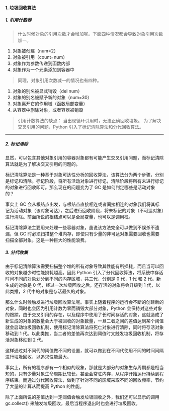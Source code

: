 #### 1. 垃圾回收算法
##### 1. 引用计数器

> 什么时候对象的引用次数才会增加呢。下面四种情况都会导致对象引用次数加一。

1. 对象被创建（num=2）
2. 对象被引用（count=num）
3. 对象作为参数传递到函数内部
4. 对象作为一个元素添加到容器中


> 同理，对象引用次数减一的情况也有四种。

1. 对象的别名被显式销毁（del num）
2. 对象的别名被赋予新的对象（num=30）
3. 对象离开它的作用域（函数局部变量）
4. 从容器中删除对象，或者容器被销毁

> 引用计数算法的缺点： 当出现循环引用时，无法正确回收垃圾。
> 为了解决交叉引用的问题，Python 引入了标记清除算法和分代回收算法。

----


##### 2. 标记清除

显然，可以包含其他对象引用的容器对象都有可能产生交叉引用问题，而标记清除算法就是为了解决交叉引用的问题的。

标记清除算法是一种基于对象可达性分析的回收算法，该算法分为两个步骤，分别是标记和清除。标记阶段，将所有活动对象进行标记，清除阶段将所有未进行标记的对象进行回收即可。那么现在的问题变为了 GC 是如何判定哪些是活动对象的？

事实上 GC 会从根结点出发，与根结点直接相连或者间接相连的对象我们将其标记为活动对象（该对象可达），之后进行回收阶段，将未标记的对象（不可达对象）进行清除。前面所说的根结点可以是全局变量，也可以是调用栈。

标记清除算法主要用来处理一些容器对象，虽说该方法完全可以做到不误杀不遗漏，但 GC 时必须扫描整个堆内存，即使只有少量的非可达对象需要回收也需要扫描全部对象。这是一种巨大的性能浪费。

##### 3. 分代收集
 由于标记清除算法需要扫描整个堆的所有对象导致其性能有所损耗，而且当可以回收的对象越少时性能损耗越高。因此 Python 引入了分代回收算法，将系统中存活时间不同的对象划分到不同的内存区域，共三代，分别是 0 代，1 代 和 2 代。新生成的对象是 0 代，经过一次垃圾回收之后，还存活的对象将会升级到 1 代，以此类推，2 代中的对象是存活最久的对象。

那么什么时候触发进行垃圾回收算法呢。事实上随着程序的运行会不断的创建新的对象，同时也会因为引用计数为零而销毁大部分对象，Python 会保持对这些对象的跟踪，由于交叉引用的存在，以及程序中使用了长时间存活的对象，这就造成了新生成的对象的数量会大于被回收的对象数量，一旦二者之间的差值达到某个阈值就会启动垃圾回收机制，使用标记清除算法将死亡对象进行清除，同时将存活对象移动到 1 代。以此类推，当二者的差值再次达到阈值时又触发垃圾回收机制，将存活对象移动到 2 代。

这样通过对不同代的阈值做不同的设置，就可以做到在不同代使用不同的时间间隔进行垃圾回收，以追求性能最大。

事实上，所有的程序都有一个相似的现象，那就是大部分的对象生存周期都是相当短的，只有少量对象生命周期比较长，甚至会常驻内存，从程序开始运行持续到程序结束。而通过分代回收算法，做到了针对不同的区域采取不同的回收频率，节约了大量的计算从而提高 Python 的性能。

除了上面所说的差值达到一定阈值会触发垃圾回收之外，我们还可以显示的调用 gc.collect() 来触发垃圾回收，最后当程序退出时也会进行垃圾回收。